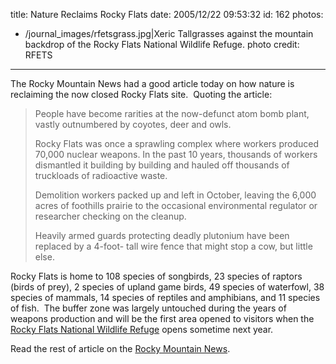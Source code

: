 title: Nature Reclaims Rocky Flats
date: 2005/12/22 09:53:32
id: 162
photos:
- /journal_images/rfetsgrass.jpg|Xeric Tallgrasses against the mountain backdrop of the Rocky Flats National Wildlife Refuge. photo credit: RFETS
---
The Rocky Mountain News had a good article today on how nature is reclaiming the now closed Rocky Flats site.  Quoting the article:

> People have become rarities at the now-defunct atom bomb plant, vastly outnumbered by coyotes, deer and owls.
> 
> Rocky Flats was once a sprawling complex where workers produced 70,000 nuclear weapons. In the past 10 years, thousands of workers dismantled it building by building and hauled off thousands of truckloads of radioactive waste.
> 
> Demolition workers packed up and left in October, leaving the 6,000 acres of foothills prairie to the occasional environmental regulator or researcher checking on the cleanup.
> 
> Heavily armed guards protecting deadly plutonium have been replaced by a 4-foot- tall wire fence that might stop a cow, but little else.

Rocky Flats is home to 108 species of songbirds, 23 species of raptors (birds of prey), 2 species of upland game birds, 49 species of waterfowl, 38 species of mammals, 14 species of reptiles and amphibians, and 11 species of fish.  The buffer zone was largely untouched during the years of weapons production and will be the first area opened to visitors when the [Rocky Flats National Wildlife Refuge](http://rockyflats.fws.gov/) opens sometime next year.

Read the rest of article on the [Rocky Mountain News](http://www.rockymountainnews.com/drmn/local/article/0,1299,DRMN_15_4333883,00.html).
